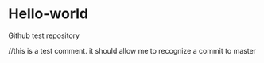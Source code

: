 # Hello-world
Github test repository


//this is a test comment. it should allow me to recognize a commit to master
